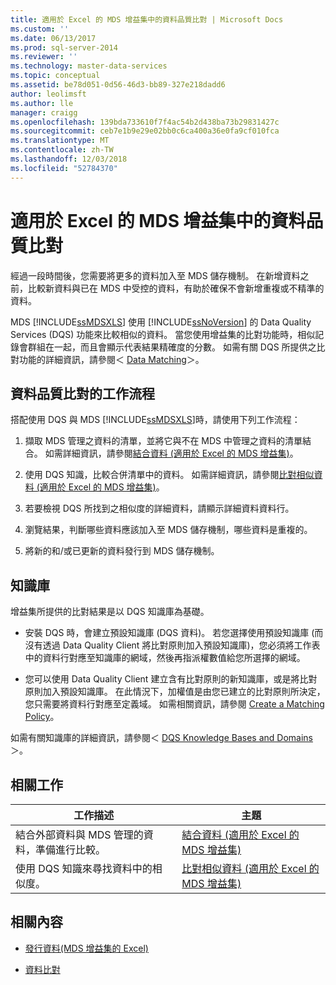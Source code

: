 ```yaml
---
title: 適用於 Excel 的 MDS 增益集中的資料品質比對 | Microsoft Docs
ms.custom: ''
ms.date: 06/13/2017
ms.prod: sql-server-2014
ms.reviewer: ''
ms.technology: master-data-services
ms.topic: conceptual
ms.assetid: be78d051-0d56-46d3-bb89-327e218dadd6
author: leolimsft
ms.author: lle
manager: craigg
ms.openlocfilehash: 139bda733610f7f4ac54b2d438ba73b29831427c
ms.sourcegitcommit: ceb7e1b9e29e02bb0c6ca400a36e0fa9cf010fca
ms.translationtype: MT
ms.contentlocale: zh-TW
ms.lasthandoff: 12/03/2018
ms.locfileid: "52784370"
---
```

# <a name="data-quality-matching-in-the-mds-add-in-for-excel"></a>適用於 Excel 的 MDS 增益集中的資料品質比對
  經過一段時間後，您需要將更多的資料加入至 MDS 儲存機制。 在新增資料之前，比較新資料與已在 MDS 中受控的資料，有助於確保不會新增重複或不精準的資料。  
  
 MDS [!INCLUDE[ssMDSXLS](../../includes/ssmdsxls-md.md)] 使用 [!INCLUDE[ssNoVersion](../../includes/ssnoversion-md.md)] 的 Data Quality Services (DQS) 功能來比較相似的資料。 當您使用增益集的比對功能時，相似記錄會群組在一起，而且會顯示代表結果精確度的分數。 如需有關 DQS 所提供之比對功能的詳細資訊，請參閱＜ [Data Matching](../../data-quality-services/data-matching.md)＞。  
  
## <a name="workflow-for-data-quality-matching"></a>資料品質比對的工作流程  
 搭配使用 DQS 與 MDS [!INCLUDE[ssMDSXLS](../../includes/ssmdsxls-md.md)]時，請使用下列工作流程：  
  
1.  擷取 MDS 管理之資料的清單，並將它與不在 MDS 中管理之資料的清單結合。 如需詳細資訊，請參閱[結合資料 &#40;適用於 Excel 的 MDS 增益集&#41;](combine-data-mds-add-in-for-excel.md)。  
  
2.  使用 DQS 知識，比較合併清單中的資料。 如需詳細資訊，請參閱[比對相似資料 &#40;適用於 Excel 的 MDS 增益集&#41;](match-similar-data-mds-add-in-for-excel.md)。  
  
3.  若要檢視 DQS 所找到之相似度的詳細資料，請顯示詳細資料資料行。  
  
4.  瀏覽結果，判斷哪些資料應該加入至 MDS 儲存機制，哪些資料是重複的。  
  
5.  將新的和/或已更新的資料發行到 MDS 儲存機制。  
  
## <a name="knowledge-bases"></a>知識庫  
 增益集所提供的比對結果是以 DQS 知識庫為基礎。  
  
-   安裝 DQS 時，會建立預設知識庫 (DQS 資料)。 若您選擇使用預設知識庫 (而沒有透過 Data Quality Client 將比對原則加入預設知識庫)，您必須將工作表中的資料行對應至知識庫的網域，然後再指派權數值給您所選擇的網域。  
  
-   您可以使用 Data Quality Client 建立含有比對原則的新知識庫，或是將比對原則加入預設知識庫。 在此情況下，加權值是由您已建立的比對原則所決定，您只需要將資料行對應至定義域。 如需相關資訊，請參閱 [Create a Matching Policy](../../data-quality-services/create-a-matching-policy.md)。  
  
 如需有關知識庫的詳細資訊，請參閱＜ [DQS Knowledge Bases and Domains](../../data-quality-services/dqs-knowledge-bases-and-domains.md)＞。  
  
## <a name="related-tasks"></a>相關工作  
  
|工作描述|主題|  
|----------------------|-----------|  
|結合外部資料與 MDS 管理的資料，準備進行比較。|[結合資料 &#40;適用於 Excel 的 MDS 增益集&#41;](combine-data-mds-add-in-for-excel.md)|  
|使用 DQS 知識來尋找資料中的相似度。|[比對相似資料 &#40;適用於 Excel 的 MDS 增益集&#41;](match-similar-data-mds-add-in-for-excel.md)|  
  
## <a name="related-content"></a>相關內容  
  
-   [發行資料&#40;MDS 增益集的 Excel&#41;](overview-importing-data-from-excel-mds-add-in-for-excel.md)  
  
-   [資料比對](../../data-quality-services/data-matching.md)  
  
  
